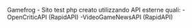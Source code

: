Gamefrog - Sito test php creato utilizzando API esterne quali:
-OpenCriticAPI (RapidAPI)
-VideoGameNewsAPI (RapidAPI)
